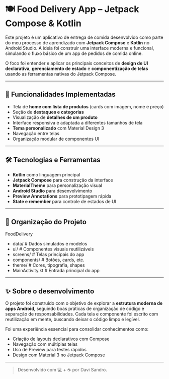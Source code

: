 # 🍽️ Food Delivery App – Jetpack Compose & Kotlin

Este projeto é um aplicativo de entrega de comida desenvolvido como parte do meu processo de aprendizado com **Jetpack Compose** e **Kotlin** no Android Studio. A ideia foi construir uma interface moderna e funcional, simulando o fluxo básico de um app de pedidos de comida online.

O foco foi entender e aplicar os principais conceitos de **design de UI declarativa**, **gerenciamento de estado** e **componentização de telas** usando as ferramentas nativas do Jetpack Compose.

---

## 🧩 Funcionalidades Implementadas

- Tela de **home com lista de produtos** (cards com imagem, nome e preço)
- Seção de **destaques e categorias**
- Visualização de **detalhes de um produto**
- Interface responsiva e adaptada a diferentes tamanhos de tela
- **Tema personalizado** com Material Design 3
- Navegação entre telas
- Organização modular de componentes UI

---

## 🛠️ Tecnologias e Ferramentas

- **Kotlin** como linguagem principal
- **Jetpack Compose** para construção da interface
- **MaterialTheme** para personalização visual
- **Android Studio** para desenvolvimento
- **Preview Annotations** para prototipagem rápida
- **State e remember** para controle de estados de UI

---

## 📂 Organização do Projeto
FoodDelivery
- data/ # Dados simulados e modelos
- ui/ # Componentes visuais reutilizáveis
- screens/ # Telas principais do app
- components/ # Botões, cards, etc.
- theme/ # Cores, tipografia, shapes
- MainActivity.kt # Entrada principal do app

---

## ✨ Sobre o desenvolvimento

O projeto foi construído com o objetivo de explorar a **estrutura moderna de apps Android**, seguindo boas práticas de organização de código e separação de responsabilidades. Cada tela e componente foi escrito com reutilização em mente, buscando deixar o código limpo e legível.

Foi uma experiência essencial para consolidar conhecimentos como:

- Criação de layouts declarativos com Compose
- Navegação com múltiplas telas
- Uso de Preview para testes rápidos
- Design com Material 3 no Jetpack Compose

---

> Desenvolvido com 💻 + ☕ por Davi Sandro.
